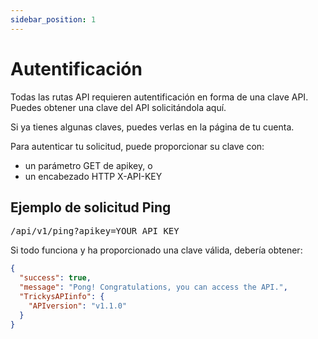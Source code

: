 ```yaml
---
sidebar_position: 1
---
```


# Autentificación

Todas las rutas API requieren autentificación en forma de una clave API. Puedes obtener una clave del API solicitándola aquí.

Si ya tienes algunas claves, puedes verlas en la página de tu cuenta.

Para autenticar tu solicitud, puede proporcionar su clave con:


- un parámetro GET de <span class="code-text">apikey</span>, o
- un encabezado HTTP <span class="code-text">X-API-KEY</span>

## Ejemplo de solicitud Ping

<pre>
/api/v1/ping?apikey=<span class="code-text">YOUR_API_KEY</span>
</pre>

Si todo funciona y ha proporcionado una clave válida, debería obtener:

```json
{
  "success": true,
  "message": "Pong! Congratulations, you can access the API.",
  "TrickysAPIinfo": {
    "APIversion": "v1.1.0"
  }
}
```